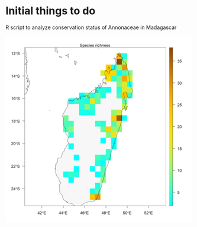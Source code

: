 
# Initial things to do

R script to analyze conservation status of Annonaceae in Madagascar

![Species richness of Annonaceae in Madagascar, resolution 0.5°](IUCN_results_map/species_richness.png)
